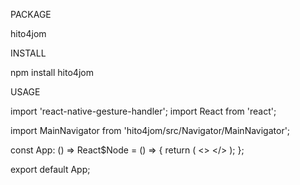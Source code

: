 PACKAGE

hito4jom

INSTALL

npm install hito4jom


USAGE

import 'react-native-gesture-handler';
import React from 'react';

import MainNavigator from 'hito4jom/src/Navigator/MainNavigator';

const App: () => React$Node = () => {
  return (
    <>
      <MainNavigator></MainNavigator>
    </>
  );
};


export default App;
